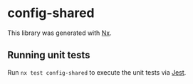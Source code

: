 # config-shared

This library was generated with [Nx](https://nx.dev).

## Running unit tests

Run `nx test config-shared` to execute the unit tests via [Jest](https://jestjs.io).
